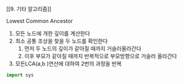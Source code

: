 [[9. 기타 알고리즘]]

Lowest Common Ancestor

1. 모든 노드에 개한 깊이를 계산한다
2. 최소 공통 조상을 찾을 두 노드를 확인한다
	1. 먼저 두 노드의 깊이가 같아질 때까지 거슬러올라간다
	2. 이후 부모가 같아질 때까지 반복적으로 부모방향으로 거슬러 올라간다
3. 모든LCA(a,b )연산에 대하여 2번의 과정을 반복
```py
import sys


```